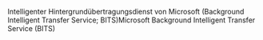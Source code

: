 <span data-ttu-id="cd7ec-101">Intelligenter Hintergrundübertragungsdienst von Microsoft (Background Intelligent Transfer Service; BITS)</span><span class="sxs-lookup"><span data-stu-id="cd7ec-101">Microsoft Background Intelligent Transfer Service (BITS)</span></span>